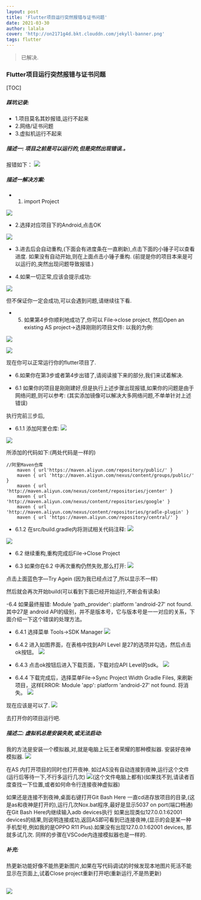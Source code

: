 ```yaml
---
layout: post
title: 'Flutter项目运行突然报错与证书问题'
date: 2021-03-30
author: lalala
cover: 'http://on2171g4d.bkt.clouddn.com/jekyll-banner.png'
tags: flutter
---
```


> 已解决.

### Flutter项目运行突然报错与证书问题
 

[TOC]


##### 踩坑记录:   

- 1.项目莫名其妙报错,运行不起来
- 2.网络/证书问题
- 3.虚拟机运行不起来


##### 描述一: 项目之前是可以运行的,但是突然出现错误.。
报错如下：
 ![](https://raw.githubusercontent.com/wzc520pyfm/Picbed_PicGo/master/img/flutter_%E8%BF%90%E8%A1%8C%E6%8A%A5%E9%94%991.1.png)

##### 描述一解决方案: 

- 1. import Project

![](https://raw.githubusercontent.com/wzc520pyfm/Picbed_PicGo/master/img/import_project.png)


- 2.选择对应项目下的Android,点击OK 

![](https://raw.githubusercontent.com/wzc520pyfm/Picbed_PicGo/master/img/chose.png)

- 3.进去后会自动重构,(下面会有进度条在一直刷新),点击下面的小锤子可以查看进度.
如果没有自动开始,则在上面点击小锤子重构.
(前提是你的项目本来是可以运行的,突然出现问题导致报错.)

- 4.如果一切正常,应该会提示成功:

![](https://raw.githubusercontent.com/wzc520pyfm/Picbed_PicGo/master/img/success.png)

但不保证你一定会成功,可以会遇到问题,请继续往下看.

- 5. 如果第4步你顺利地成功了,你可以  File->close project, 然后Open an existing AS project->选择刚刚的项目文件: 以我的为例: 

![](https://raw.githubusercontent.com/wzc520pyfm/Picbed_PicGo/master/img/flutter_chose_project.png)

![](https://raw.githubusercontent.com/wzc520pyfm/Picbed_PicGo/master/img/flutter_open_project.png)

现在你可以正常运行你的flutter项目了.

- 6.如果你在第3步或者第4步出错了,请阅读接下来的部分,我们来试着解决.

- 6.1 如果你的项目是刚刚建好,但是执行上述步骤出现报错,如果你的问题是由于网络问题,则可以参考: (其实添加镜像可以解决大多网络问题,不单单针对上述错误)

执行完前三步后, 
- 6.1.1 添加阿里仓库:
![](https://raw.githubusercontent.com/wzc520pyfm/Picbed_PicGo/master/img/flutter_ali_maven.png)

![](https://raw.githubusercontent.com/wzc520pyfm/Picbed_PicGo/master/img/flutter_ali_maven2.png)

所添加的代码如下:(两处代码是一样的)

```
//阿里Maven仓库
    maven { url'https://maven.aliyun.com/repository/public/' }
    maven { url 'http://maven.aliyun.com/nexus/content/groups/public/' }
    maven { url 'http://maven.aliyun.com/nexus/content/repositories/jcenter' }
    maven { url 'http://maven.aliyun.com/nexus/content/repositories/google' }
    maven { url 'http://maven.aliyun.com/nexus/content/repositories/gradle-plugin' }
    maven { url 'https://maven.aliyun.com/repository/central/' }

```

- 6.1.2 在src/build.gradle内将测试相关代码注释:
![](https://raw.githubusercontent.com/wzc520pyfm/Picbed_PicGo/master/img/flutter_build_gradle.png)

![](https://raw.githubusercontent.com/wzc520pyfm/Picbed_PicGo/master/img/flutter_build_gradle2.png)

- 6.2 继续重构,重构完成后File->Close Project

- 6.3 如果你在6.2 中再次重构仍然失败,那么打开: 
![](https://raw.githubusercontent.com/wzc520pyfm/Picbed_PicGo/master/img/flutter_try_again.png)

点击上面蓝色字—Try Agein  (因为我已经点过了,所以显示不一样)

然后就会再次开始build(可以看到下面已经开始运行,不断会有读条)

-6.4 如果最终报错: Module 'path_provider': platform 'android-27' not found.
其中27是 android API的级别，并不是版本号，它与版本号是一一对应的关系，下面介绍一下这个错误的处理方法。

- 6.4.1 	选择菜单 Tools->SDK Manager
![](https://raw.githubusercontent.com/wzc520pyfm/Picbed_PicGo/master/img/flutter_tool.png)

- 6.4.2 进入如图界面，在表格中找到API Level 是27的选项并勾选，然后点击ok按钮。
![](https://raw.githubusercontent.com/wzc520pyfm/Picbed_PicGo/master/img/flutter_android27.png)

- 6.4.3 点击ok按钮后进入下载页面，下载对应API Level的sdk。
![](https://raw.githubusercontent.com/wzc520pyfm/Picbed_PicGo/master/img/flutter_27_downing.png)

- 6.4.4 下载完成后，选择菜单File->Sync Project Width Gradle Files, 来刷新项目，这样ERROR: Module 'app': platform 'android-27' not found. 将消失。
![](https://raw.githubusercontent.com/wzc520pyfm/Picbed_PicGo/master/img/flutter_27_success.png)

现在应该是可以了.
![](https://raw.githubusercontent.com/wzc520pyfm/Picbed_PicGo/master/img/success.png)

去打开你的项目运行吧.


##### 描述二: 虚拟机总是安装失败,或无法启动:
我的方法是安装一个模拟器,对,就是电脑上玩王者荣耀的那种模拟器.
安装好夜神模拟器. 
![](https://raw.githubusercontent.com/wzc520pyfm/Picbed_PicGo/master/img/flutter_yeshen.png)

在AS
内打开项目的同时也打开夜神.
如过AS没有自动连接到夜神,运行这个文件(运行后等待一下,不行多运行几次)
![](https://raw.githubusercontent.com/wzc520pyfm/Picbed_PicGo/master/img/flutter_yeshen_nox.png)(这个文件电脑上都有)(如果找不到,请读者百度查找一下位置,或者如何命令行连接夜神虚拟器)


如果还是连接不到夜神,桌面右键打开Git Bash Here  一直cd进存放项目的目录,(这是as和夜神是打开的),运行几次Nox.bat程序,最好是显示5037 on port(端口畅通)
在Git Bash Here内继续输入adb devices执行
如果出现类似127.0.0.1:62001 devices的结果,则说明连接成功,返回AS即可看到已连接夜神,(显示的会是某一种手机型号,例如我的是OPPO R11 Plus).如果没有出现127.0.0.1:62001 devices, 那就多试几次. 同样的步骤在VSCode内连接模拟器也是一样的.

##### 补充:  

热更新功能好像不能热更新图片,如果在写代码调试的时候发现本地图片死活不能显示在页面上,试着Close project重新打开吧(重新运行,不是热更新)


![](blob:https://codechina.csdn.net/3e6de77e-4579-40c6-9e4d-402cea0b5f82)
-------------------

